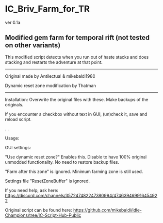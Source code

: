 # IC_Briv_Farm_for_TR

ver 0.1a

Modified gem farm for temporal rift (not tested on other variants)
--
This modified script detects when you run out of haste stacks and does stacking and restarts the adventure at that point.

---


Original made by Antilectual & mikebaldi1980

Dynamic reset zone modification by Thatman

---
 
 
 Installation: Overwrite the original files with these. Make backups of the originals.
 
 If you encounter a checkbox without text in GUI, (un)check it, save and reload script.

.
.


Usage:

GUI settings:

"Use dynamic reset zone?" Enables this. Disable to have 100% original unmodded functionality. No need to restore backup files.

"Farm after this zone" is ignored. Minimum farming zone is still used.

Settings file "ResetZoneBuffer" is ignored.

If you need help, ask here: https://discord.com/channels/357247482247380994/474639469916454922

Original script can be found here: https://github.com/mikebaldi/Idle-Champions/tree/IC-Script-Hub-Public

